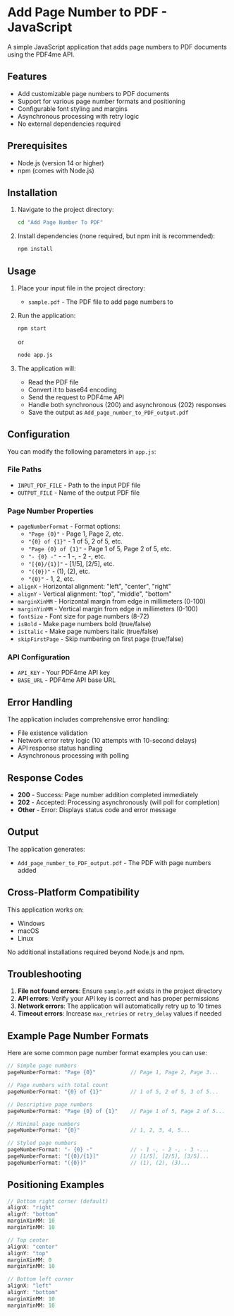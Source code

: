# Add Page Number to PDF - JavaScript

A simple JavaScript application that adds page numbers to PDF documents using the PDF4me API.

## Features

- Add customizable page numbers to PDF documents
- Support for various page number formats and positioning
- Configurable font styling and margins
- Asynchronous processing with retry logic
- No external dependencies required

## Prerequisites

- Node.js (version 14 or higher)
- npm (comes with Node.js)

## Installation

1. Navigate to the project directory:
   ```bash
   cd "Add Page Number To PDF"
   ```

2. Install dependencies (none required, but npm init is recommended):
   ```bash
   npm install
   ```

## Usage

1. Place your input file in the project directory:
   - `sample.pdf` - The PDF file to add page numbers to

2. Run the application:
   ```bash
   npm start
   ```
   or
   ```bash
   node app.js
   ```

3. The application will:
   - Read the PDF file
   - Convert it to base64 encoding
   - Send the request to PDF4me API
   - Handle both synchronous (200) and asynchronous (202) responses
   - Save the output as `Add_page_number_to_PDF_output.pdf`

## Configuration

You can modify the following parameters in `app.js`:

### File Paths
- `INPUT_PDF_FILE` - Path to the input PDF file
- `OUTPUT_FILE` - Name of the output PDF file

### Page Number Properties
- `pageNumberFormat` - Format options:
  - `"Page {0}"` - Page 1, Page 2, etc.
  - `"{0} of {1}"` - 1 of 5, 2 of 5, etc.
  - `"Page {0} of {1}"` - Page 1 of 5, Page 2 of 5, etc.
  - `"- {0} -"` - - 1 -, - 2 -, etc.
  - `"[{0}/{1}]"` - [1/5], [2/5], etc.
  - `"({0})"` - (1), (2), etc.
  - `"{0}"` - 1, 2, etc.
- `alignX` - Horizontal alignment: "left", "center", "right"
- `alignY` - Vertical alignment: "top", "middle", "bottom"
- `marginXinMM` - Horizontal margin from edge in millimeters (0-100)
- `marginYinMM` - Vertical margin from edge in millimeters (0-100)
- `fontSize` - Font size for page numbers (8-72)
- `isBold` - Make page numbers bold (true/false)
- `isItalic` - Make page numbers italic (true/false)
- `skipFirstPage` - Skip numbering on first page (true/false)

### API Configuration
- `API_KEY` - Your PDF4me API key
- `BASE_URL` - PDF4me API base URL

## Error Handling

The application includes comprehensive error handling:
- File existence validation
- Network error retry logic (10 attempts with 10-second delays)
- API response status handling
- Asynchronous processing with polling

## Response Codes

- **200** - Success: Page number addition completed immediately
- **202** - Accepted: Processing asynchronously (will poll for completion)
- **Other** - Error: Displays status code and error message

## Output

The application generates:
- `Add_page_number_to_PDF_output.pdf` - The PDF with page numbers added

## Cross-Platform Compatibility

This application works on:
- Windows
- macOS
- Linux

No additional installations required beyond Node.js and npm.

## Troubleshooting

1. **File not found errors**: Ensure `sample.pdf` exists in the project directory
2. **API errors**: Verify your API key is correct and has proper permissions
3. **Network errors**: The application will automatically retry up to 10 times
4. **Timeout errors**: Increase `max_retries` or `retry_delay` values if needed

## Example Page Number Formats

Here are some common page number format examples you can use:

```javascript
// Simple page numbers
pageNumberFormat: "Page {0}"           // Page 1, Page 2, Page 3...

// Page numbers with total count
pageNumberFormat: "{0} of {1}"         // 1 of 5, 2 of 5, 3 of 5...

// Descriptive page numbers
pageNumberFormat: "Page {0} of {1}"    // Page 1 of 5, Page 2 of 5...

// Minimal page numbers
pageNumberFormat: "{0}"                // 1, 2, 3, 4, 5...

// Styled page numbers
pageNumberFormat: "- {0} -"            // - 1 -, - 2 -, - 3 -...
pageNumberFormat: "[{0}/{1}]"          // [1/5], [2/5], [3/5]...
pageNumberFormat: "({0})"              // (1), (2), (3)...
```

## Positioning Examples

```javascript
// Bottom right corner (default)
alignX: "right"
alignY: "bottom"
marginXinMM: 10
marginYinMM: 10

// Top center
alignX: "center"
alignY: "top"
marginXinMM: 0
marginYinMM: 10

// Bottom left corner
alignX: "left"
alignY: "bottom"
marginXinMM: 10
marginYinMM: 10
``` 